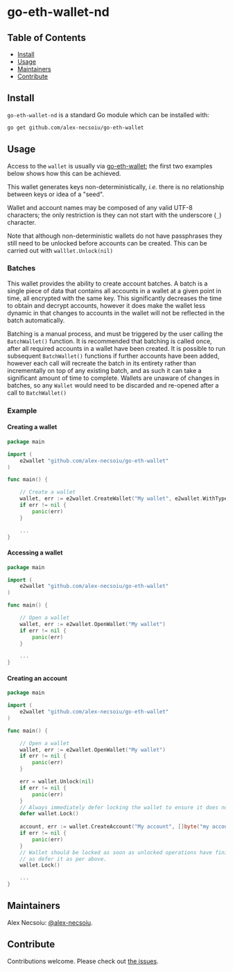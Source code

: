 # go-eth-wallet-nd


## Table of Contents

- [Install](#install)
- [Usage](#usage)
- [Maintainers](#maintainers)
- [Contribute](#contribute)

## Install

`go-eth-wallet-nd` is a standard Go module which can be installed with:

```sh
go get github.com/alex-necsoiu/go-eth-wallet
```

## Usage

Access to the `wallet` is usually via [go-eth-wallet](https://github.com/alex-necsoiu/go-eth-wallet); the first two examples below shows how this can be achieved.

This wallet generates keys non-deterministically, _i.e._ there is no relationship between keys or idea of a "seed".

Wallet and account names may be composed of any valid UTF-8 characters; the only restriction is they can not start with the underscore (`_`) character.

Note that although non-deterministic wallets do not have passphrases they still need to be unlocked before accounts can be created.  This can be carried out with `walllet.Unlock(nil)`

### Batches

This wallet provides the ability to create account batches.  A batch is a single piece of data that contains all accounts in a wallet at a given point in time, all encrypted with the same key.  This significantly decreases the time to obtain and decrypt accounts, however it does make the wallet less dynamic in that changes to accounts in the wallet will not be reflected in the batch automatically.

Batching is a manual process, and must be triggered by the user calling the `BatchWallet()` function.  It is recommended that batching is called once, after all required accounts in a wallet have been created.  It is possible to run subsequent `BatchWallet()` functions if further accounts have been added, however each call will recreate the batch in its entirety rather than incrementally on top of any existing batch, and as such it can take a significant amount of time to complete.  Wallets are unaware of changes in batches, so any `Wallet` would need to be discarded and re-opened after a call to `BatchWallet()`

### Example

#### Creating a wallet
```go
package main

import (
	e2wallet "github.com/alex-necsoiu/go-eth-wallet"
)

func main() {

    // Create a wallet
    wallet, err := e2wallet.CreateWallet("My wallet", e2wallet.WithType("non-deterministic"))
    if err != nil {
        panic(err)
    }

    ...
}
```

#### Accessing a wallet
```go
package main

import (
	e2wallet "github.com/alex-necsoiu/go-eth-wallet"
)

func main() {

    // Open a wallet
    wallet, err := e2wallet.OpenWallet("My wallet")
    if err != nil {
        panic(err)
    }

    ...
}
```

#### Creating an account
```go
package main

import (
	e2wallet "github.com/alex-necsoiu/go-eth-wallet"
)

func main() {

    // Open a wallet
    wallet, err := e2wallet.OpenWallet("My wallet")
    if err != nil {
        panic(err)
    }

    err = wallet.Unlock(nil)
    if err != nil {
        panic(err)
    }
    // Always immediately defer locking the wallet to ensure it does not remain unlocked outside of the function.
    defer wallet.Lock()
    
    account, err := wallet.CreateAccount("My account", []byte("my account secret"))
    if err != nil {
        panic(err)
    }
    // Wallet should be locked as soon as unlocked operations have finished; it is safe to explicitly call wallet.Lock() as well
    // as defer it as per above.
    wallet.Lock()

    ...
}
```

## Maintainers

Alex Necsoiu: [@alex-necsoiu](https://github.com/alex-necsoiu).

## Contribute

Contributions welcome. Please check out [the issues](https://github.com/alex-necsoiu/go-eth-wallet/nd/issues).

